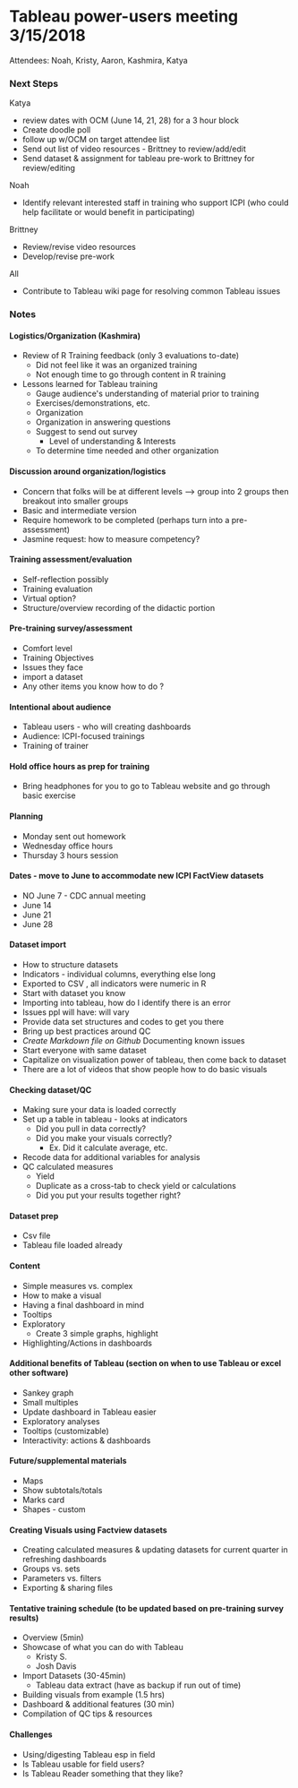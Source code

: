 # Tableau power-users meeting 3/15/2018

Attendees: Noah, Kristy, Aaron, Kashmira, Katya 

### Next Steps

Katya 
- review dates with OCM (June 14, 21, 28) for a 3 hour block
- Create doodle poll 
- follow up w/OCM on target attendee list 
- Send out list of video resources - Brittney to review/add/edit
- Send dataset & assignment for tableau pre-work to Brittney for review/editing

Noah 
- Identify relevant interested staff in training who support ICPI (who could help facilitate or would benefit in participating)

Brittney
- Review/revise video resources
- Develop/revise pre-work 

All
- Contribute to Tableau wiki page for resolving common Tableau issues


### Notes


#### Logistics/Organization (Kashmira)
- Review of R Training feedback (only 3 evaluations to-date)
  - Did not feel like it was an organized training
  - Not enough time to go through content in R training
- Lessons learned for Tableau training
  - Gauge audience's understanding of material prior to training
  - Exercises/demonstrations, etc.
  - Organization
  - Organization in answering questions
  - Suggest to send out survey 
	  - Level of understanding & Interests 
  - To determine time needed and other organization

#### Discussion around organization/logistics
- Concern that folks will be at different levels --> group into 2 groups then breakout into smaller groups 
- Basic and intermediate version
- Require homework to be completed (perhaps turn into a pre-assessment) 
- Jasmine request: how to measure competency? 

#### Training assessment/evaluation
- Self-reflection possibly
- Training evaluation
- Virtual option? 
- Structure/overview recording of the didactic portion

#### Pre-training survey/assessment
- Comfort level
- Training Objectives 
- Issues they face
- import a dataset
- Any other items you know how to do ? 

#### Intentional about audience
- Tableau users - who will creating dashboards
- Audience: ICPI-focused trainings
- Training of trainer

#### Hold office hours as prep for training
- Bring headphones for you to go to Tableau website and go through basic exercise

#### Planning
- Monday sent out homework
- Wednesday office hours
- Thursday 3 hours session

#### Dates - move to June  to accommodate new ICPI FactView datasets
- NO June 7 - CDC annual meeting 
- June 14
- June 21 
- June 28

#### Dataset import
- How to structure datasets 
- Indicators - individual columns, everything else long
- Exported to CSV , all indicators were numeric in R 
- Start with dataset you know
- Importing into tableau, how do I identify there is an error
- Issues ppl will have: will vary
- Provide data set structures and codes to get you there
- Bring up best practices around QC 
- *Create Markdown file on Github* Documenting known issues 
- Start everyone with same dataset
- Capitalize on visualization power of tableau, then come back to dataset
- There are a lot of videos that show people how to do basic visuals

#### Checking dataset/QC 
- Making sure your data is loaded correctly
- Set up a table in tableau - looks at indicators 
	- Did you pull in data correctly?
	- Did you make your visuals correctly?
		- Ex. Did it calculate average, etc.
- Recode data for additional variables for analysis
- QC calculated measures
	- Yield
	- Duplicate as a cross-tab to check yield or calculations
  - Did you put your results together right? 
   
#### Dataset prep
- Csv file
- Tableau file loaded already 

#### Content
- Simple measures vs. complex
- How to make a visual
- Having a final dashboard in mind 
- Tooltips 
- Exploratory
	- Create 3 simple graphs, highlight 
- Highlighting/Actions in dashboards

#### Additional benefits of Tableau (section on when to use Tableau or excel other software)
- Sankey graph
- Small multiples
- Update dashboard in Tableau easier 
- Exploratory analyses
- Tooltips (customizable)
- Interactivity: actions & dashboards

#### Future/supplemental materials
- Maps 
- Show subtotals/totals
- Marks card
- Shapes - custom

#### Creating Visuals using Factview datasets
- Creating calculated measures & updating datasets for current quarter in refreshing dashboards
- Groups vs. sets
- Parameters vs. filters
- Exporting & sharing files 

#### Tentative training schedule (to be updated based on pre-training survey results)
- Overview (5min)
- Showcase of what you can do with Tableau
	- Kristy S.
	- Josh Davis
- Import Datasets (30-45min)
	- Tableau data extract (have as backup if run out of time)
- Building visuals from example (1.5 hrs) 
- Dashboard & additional features (30 min)
- Compilation of QC tips & resources

#### Challenges
- Using/digesting Tableau esp in field
- Is Tableau usable for field users? 
- Is Tableau Reader something that they like? 






